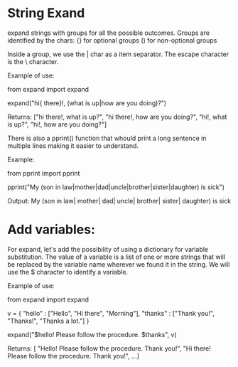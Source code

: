# String Exand

expand strings with groups for all the possible outcomes.
Groups are identified by the chars:
  {} for optional groups
  () for non-optional groups

Inside a group, we use the | char as a item separator.
The escape character is the \ character.

Example of use:

  from expand import expand 
  
  expand("hi{ there}!, (what is up|how are you doing)?")

Returns: ["hi there!, what is up?", "hi there!, how are you doing?",
          "hi!, what is up?", "hi!, how are you doing?"]

There is also a pprint() function that whould print a long sentence in multiple lines making it easier to understand.

Example:

  from pprint import pprint
  
  pprint("My (son in law|mother|dad|uncle|brother|sister|daughter) is sick")
  
Output:
   My (son in law|
       mother|
       dad|
       uncle|
       brother|
       sister|
       daughter) is sick
       
       
# Add variables:

For expand, let's add the possibility of using a dictionary for variable substitution.
The value of a variable is a list of one or more strings that will be replaced by the variable name wherever we found it in the string.
We will use the $ character to identify a variable.

Example of use:

  from expand import expand
  
  v = { "hello" : ["Hello", "Hi there", "Morning"],
           "thanks" : ["Thank you!", "Thanks!", "Thanks a lot."] 
           }
           
  expand("$hello! Please follow the procedure. $thanks", v)
  
Returns:
  [ "Hello! Please follow the procedure. Thank you!", "Hi there! Please follow the procedure. Thank you!", ...]
  
  
  
